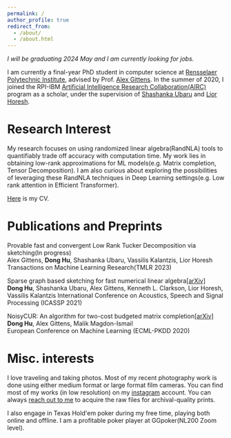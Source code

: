 ```yaml
---
permalink: /
author_profile: true
redirect_from: 
  - /about/
  - /about.html
---
```

*I will be graduating 2024 May and I am currently looking for jobs.*

I am currently a final-year PhD student in computer science at [Rensselaer Polytechnic Institute](https://science.rpi.edu/computer-science), advised by Prof. [Alex Gittens](https://www.cs.rpi.edu/~gittea/). In the summer of 2020, I joined the RPI-IBM [Artificial Intelligence Research Collaboration(AIRC)](https://airc.rpi.edu) program as a scholar, under the supervision of [Shashanka Ubaru](https://shashankaubaru.github.io) and [Lior Horesh](https://researcher.watson.ibm.com/researcher/view.php?person=us-lhoresh).

Research Interest
======
My research focuses on using randomized linear algebra(RandNLA) tools to quantifiably trade off accuracy with computation time. My work lies in obtaining low-rank approximations for ML models(e.g. Matrix completion, Tensor Decomposition). I am also curious about exploring the possibilities of leveraging these RandNLA techniques in Deep Learning settings(e.g. Low rank attention in Efficient Transformer).

[Here](/cv/) is my CV.

Publications and Preprints
======

Provable fast and convergent Low Rank Tucker Decomposition via sketching(In progress)  
Alex Gittens, **Dong Hu**, Shashanka Ubaru, Vassilis Kalantzis, Lior Horesh  
Transactions on Machine Learning Research(TMLR 2023)

Sparse graph based sketching for fast numerical linear algebra[[arXiv]](https://arxiv.org/abs/2102.05758)  
**Dong Hu**, Shashanka Ubaru, Alex Gittens, Kenneth L. Clarkson, Lior Horesh, Vassilis Kalantzis
International Conference on Acoustics, Speech and Signal Processing (ICASSP 2021)

NoisyCUR: An algorithm for two-cost budgeted matrix completion[[arXiv]](https://arxiv.org/pdf/2104.08026.pdf)  
**Dong Hu**, Alex Gittens, Malik Magdon-Ismail  
European Conference on Machine Learning (ECML-PKDD 2020)

Misc. interests
======
I love traveling and taking photos. Most of my recent photography work is done using either medium format or large format film cameras. You can find most of my works (in low resolution) on my [instagram](https://www.instagram.com/jurohd_/) account. You can always [reach out to me](mailto:jurohd@gmail.com) to acquire the raw files for archival-quality prints.  

I also engage in Texas Hold'em poker during my free time, playing both online and offline. I am a profitable poker player at GGpoker(NL200 Zoom level).
